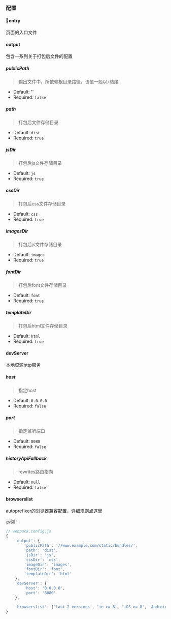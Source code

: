 ### 配置

#### entry

页面的入口文件





#### output

包含一系列关于打包后文件的配置



##### publicPath

> 输出文件中，所依赖根目录路径，该值一般以`/`结尾

- Default: ''
- Required: `false`

##### path

> 打包后文件存储目录

- Default: `dist`
- Required: `true`


##### jsDir

> 打包后js文件存储目录

- Default: `js`
- Required: `true`

##### cssDir

> 打包后css文件存储目录

- Default: `css`
- Required: `true`

##### imagesDir

> 打包后js文件存储目录

- Default: `images`
- Required: `true`

##### fontDir

> 打包后font文件存储目录

- Default: `font`
- Required: `true`

##### templateDir

> 打包后html文件存储目录

- Default: `html`
- Required: `true`




#### devServer

本地资源http服务

##### host

> 指定host

- Default: `0.0.0.0`
- Required: `false`

##### port

> 指定监听端口

- Default: `8080`
- Required: `false`

##### historyApiFallback

> rewrites路由指向

- Default: `null`
- Required: `false`




#### browserslist

autoprefixer的浏览器兼容配置，详细规则[点这里](https://github.com/ai/browserslist)



示例：

```js
// webpack.config.js
{
    'output': {
        'publicPath': '//www.example.com/static/bundles/',
    	'path': 'dist',
    	'jsDir': 'js',
    	'cssDir': 'css',
    	'imageDir': 'images',
    	'fontDir': 'font',
    	'templateDir': 'html'
  	},
  	'devServer': {
    	'host': '0.0.0.0',
    	'port': '8080'
  	},
    
  	'browserslist': ['last 2 versions', 'ie >= 8', 'iOS >= 8', 'Android >= 4']
}
```

